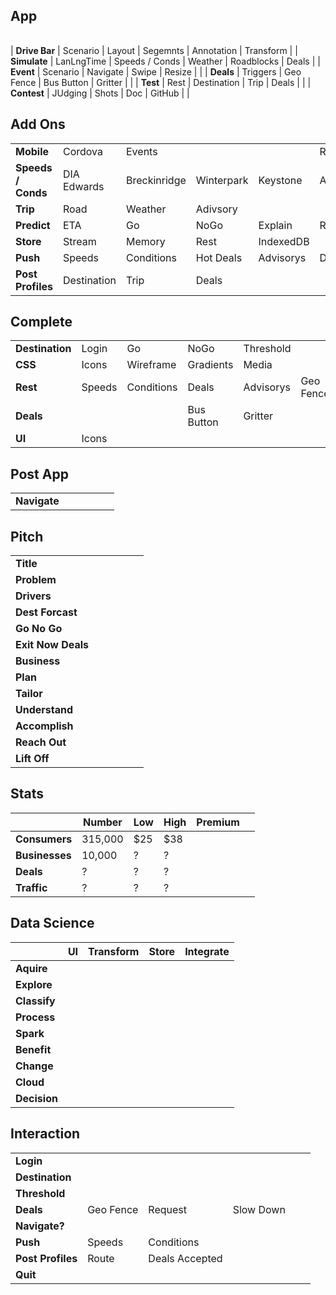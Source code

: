 
## App
|   |   |    |   |   |   |
| - | - | -  | - | - | - |

| **Drive Bar**       | Scenario    | Layout         | Segemnts   | Annotation | Transform  | 
| **Simulate**        | LanLngTime  | Speeds / Conds | Weather    | Roadblocks | Deals      | 
| **Event**           | Scenario    | Navigate       | Swipe      | Resize     |            |
| **Deals**           | Triggers    | Geo Fence      | Bus Button | Gritter    |            | 
| **Test**            | Rest        | Destination    | Trip       | Deals      |            |
| **Contest**         | JUdging     | Shots          | Doc        | GitHub     |            | 

## Add Ons
|   |   |    |   |   |   |
| - | - | -  | - | - | - |
| **Mobile**          | Cordova     | Events         |            |            | Responsive | 
| **Speeds / Conds**  | DIA Edwards | Breckinridge   | Winterpark | Keystone   | A-Basin    |
| **Trip**            | Road        | Weather        | Adivsory   |            |            |
| **Predict**         | ETA         |   Go           |  NoGo      | Explain    | Roadblocks |
| **Store**           | Stream      | Memory         | Rest       | IndexedDB  |            |
| **Push**            | Speeds      | Conditions     | Hot Deals  | Advisorys  | DriveBar   |
| **Post Profiles**   | Destination | Trip           | Deals      |            |            | 

## Complete
|   |   |    |   |   |   |
| - | - | -  | - | - | - |
| **Destination**     | Login       | Go             | NoGo       | Threshold  |            |
| **CSS**             |  Icons      | Wireframe      | Gradients  | Media      |            |
| **Rest**            | Speeds      | Conditions     | Deals      | Advisorys  | Geo Fence  |
| **Deals**           |             |                | Bus Button | Gritter    |            | 
| **UI**              | Icons       |                |            |            |            |

## Post App
|   |   |    |   |   |   |
| - | - | -  | - | - | - |
| **Navigate**        |             |                |            |            |            |

## Pitch
|   |   |    |   |   |   |
| - | - | -  | - | - | - |
| **Title**          |           |                |           |        |         | 
| **Problem**        |           |                |           |        |         |
| **Drivers**        |           |                |           |        |         |
| **Dest Forcast**   |           |                |           |        |         | 
| **Go No Go**       |           |                |           |        |         |
| **Exit Now Deals** |           |                |           |        |         |
| **Business**       |           |                |           |        |         |
| **Plan**           |           |                |           |        |         |
| **Tailor**         |           |                |           |        |         |
| **Understand**     |           |                |           |        |         |
| **Accomplish**     |           |                |           |        |         |
| **Reach Out**      |           |                |           |        |         |
| **Lift Off**       |           |                |           |        |         |

## Stats
|   |  Number | Low   | High | Premium  |   |
| - | - | -  | - | - | - |
| **Consumers**  | 315,000    |  $25 | $38 |        |         | 
| **Businesses** |  10,000    |  ?   | ?   |        |         |
| **Deals**      |   ?        |  ?   | ?   |        |         | 
| **Traffic**    |   ?        |  ?   | ?   |        |         | 

## Data Science
|   | UI  | Transform | Store | Integrate |
| - | - | -  | - | - |
| **Aquire**    |      |     |     |      | 
| **Explore**   |      |     |     |      | 
| **Classify**  |      |     |     |      | 
| **Process**   |      |     |     |      | 
| **Spark**     |      |     |     |      | 
| **Benefit**   |      |     |     |      | 
| **Change**    |      |     |     |      | 
| **Cloud**     |      |     |     |      | 
| **Decision**  |      |     |     |      | 

## Interaction
|   |   |    |   |   |   |
| - | - | -  | - | - | - |
| **Login**         |           |                |           |        |         | 
| **Destination**   |           |                |           |        |         |
| **Threshold**     |           |                |           |        |         |
| **Deals**         | Geo Fence | Request        | Slow Down |        |         |
| **Navigate?**     |           |                |           |         |         | 
| **Push**          | Speeds    | Conditions     |           |        |         |
| **Post Profiles** | Route     | Deals Accepted |           |        |         |
| **Quit**          |           |                |           |        |         |


